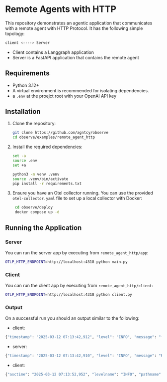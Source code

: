 # Remote Agents with HTTP

This repository demonstrates an agentic application that communicates with a remote agent with HTTP Protocol. It has the following simple topology:

```bash
client <----> Server
```

- Client contains a Langgraph application
- Server is a FastAPI application that contains the remote agent

## Requirements

- Python 3.12+
- A virtual environment is recommended for isolating dependencies.
- a `.env` at the proejct root with your OpenAI API key

## Installation

1. Clone the repository:

   ```bash
   git clone https://github.com/agntcy/observe
   cd observe/examples/remote_agent_http
   ```
2. Install the required dependencies:

   ```bash
   set -a
   source .env
   set +a

   python3 -m venv .venv
   source .venv/bin/activate
   pip install -r requirements.txt
   ```

3. Ensure you have an Otel collector running. You can use the provided `otel-collector.yaml` file to set up a local collector with Docker:

   ```bash
    cd observe/deploy
    docker compose up -d
    ```

## Running the Application

### Server

You can run the server app by executing from `remote_agent_http/app`:

   ```bash
   OTLP_HTTP_ENDPOINT=http://localhost:4318 python main.py
   ```

### Client

You can run the client app by executing from `remote_agent_http/client`:

   ```bash
   OTLP_HTTP_ENDPOINT=http://localhost:4318 python client.py
   ```

### Output

On a successful run you should an output similar to the following:

- client:

```bash
{"timestamp": "2025-03-12 07:13:42,912", "level": "INFO", "message": "{'event': 'final_result', 'result': {'messages': [HumanMessage(content='Write a story about a cat', additional_kwargs={}, response_metadata={}, id='c97f93dd-0c55-4109-862b-a34d6fd5aeba'), AIMessage(content='cats are wise', additional_kwargs={}, response_metadata={}, id='c79d1515-340e-43b6-b16c-9e04ae2c3058')]}}", "module": "slim", "function": "<module>", "line": 212, "logger": "graph_client", "pid": 20472}
```

- server:

```bash
{"timestamp": "2025-03-12 07:13:42,910", "level": "INFO", "message": "Received message{\"agent_id\": \"remote_agent\", \"output\": {\"messages\": [{\"role\": \"assistant\", \"content\": \"cats are wise\"}]}, \"model\": \"gpt-4o\", \"metadata\": {\"id\": \"d90cafe8-8f0c-4012-937f-df98356262cc\"}}, from agent <builtins.PyAgentSource object at 0x0000020A5BA2A5F0>", "module": "main", "function": "connect_to_gateway", "line": 184, "logger": "app", "pid": 5808}
```

- client:

```bash
{"asctime": "2025-03-12 07:13:52,952", "levelname": "INFO", "pathname": "/agntcy/observe/examples/remote_agent_http/client/client.py", "module": "client", "funcName": "main", "message": "", "exc_info": null, "event": "final_result", "result": {"messages": ["content='Write a story about a cat' additional_kwargs={} response_metadata={} id='18a654f4-f206-40ab-9b53-dfa98d864a35'", "content='Write a story about a cat' additional_kwargs={} response_metadata={} id='d966a15f-73c0-480b-8554-a240c0d5b1bb'", "content='Once upon a time, in the bustling city of Meowpolis, lived a curious and adventurous feline named Oliver. Oliver was not an ordinary cat; he had an insatiable curiosity about the world beyond his cozy apartment, where he lived with his human, Emily.\\n\\nEvery day, Oliver would gaze out the window, watching the world go by. The bustling streets below were filled with people rushing to and fro, tall buildings reaching towards the sky, and vibrant market stalls that seemed to promise adventures aplenty. Despite Emily\\'s love and attention, Oliver\\'s heart yearned for exploration and the thrill of the unknown.\\n\\nOne crisp autumn morning, as Emily prepared to head to work, she accidentally left the window slightly ajar. Sensing an opportunity, Oliver leaped onto the windowsill. A gust of cool wind ruffled his fur, and he felt a flicker of excitement. With a graceful leap, he jumped out and landed on the fire escape.\\n\\nOutside, the air was filled with new scents and sounds. Excited yet cautious, Oliver made his way down the metal staircase to the alley below. The city unveiled itself before him in all its glory. Vibrant taxis zoomed past, pigeons cooed from the rooftops, and the aroma of freshly baked bread wafted from a nearby bakery.\\n\\nDetermined to make the most of his adventure, Oliver began to explore the winding streets. He marveled at the street performers in the square and chuckled as children chased a stray balloon. A friendly street vendor even offered him a small piece of fish, which he gratefully accepted.\\n\\nAs the day wore on, Oliver found himself at the heart of Meowpolis\\'s bustling market. Stalls brimmed with colorful fruits, vegetables, and delightful trinkets. In the center of the square, a large fountain bubbled joyfully, where he paused to take a drink and rest his paws.\\n\\nJust as Oliver was about to continue his exploration, he heard a familiar voice calling his name. It was Emily! She had returned home to find him missing and had launched a search through the city, desperate to find her beloved cat. Oliver\\'s heart leapt with joy as he raced towards her open arms.\\n\\nEmily scooped him up, relief flooding her face. \"Oh, Oliver, you had me so worried!\" she exclaimed, hugging him tightly. Despite his grand adventure, Oliver realized that there was no place like home, and no one like Emily to share his adventures with.\\n\\nFrom that day forward, Emily often took Oliver on gentle walks through the city, safely harnessed, allowing him to satisfy his curiosity under her watchful eye. And though Oliver still had a penchant for adventure, he knew he would always have a loving home to return to, where he could share tales of the city with Emily as she petted him to sleep.\\n\\nAnd so, Oliver continued to explore, discover, and dream, writing the chapters of his story in the vibrant city of Meowpolis, with Emily always by his side.' additional_kwargs={} response_metadata={} id='e78f6aad-49d7-4fda-bb1d-f49adb1e3696'"], "session_id": {"executionID": "remote-client-agent_http_17038049-5714-4c6c-ab14-4d27ec20872f", "traceparentID": "00-8b5adbbda7baa4f3bfcac754ba3a3de4-9b2ce575d6e1ee4c-01"}}}
```
